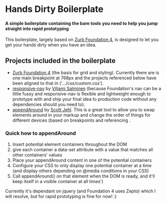 # Hands Dirty Boilerplate

#### A simple boilerplate containing the bare tools you need to help you jump straight into rapid prototyping
This boilerplate, largely based on [Zurb Foundation 4](http://foundation.zurb.com/), is designed to let you get your hands dirty when you have an idea. 

## Projects included in the boilerplate
* [Zurb Foundation 4](http://foundation.zurb.com/) (the basis for grid and styling). Currently there are is one main breakpoint at  768px and the projects referenced below have been aligned to that in ('…/css/custom.css'). 
* [responsive-nav](http://responsive-nav.com) by [Viljami Salminen](http://viljamis.com) (because Foundation's nav can be a little fussy and responsive-nav is flexible and lightweight enough to prototype with and ship your final idea to production code without any dependencies should you need to).
* [appendAround](http://https://github.com/filamentgroup/AppendAround) by [Scott Jehl](http://scottjehl.com/). This is a great tool to allow you to swap elements around in your markup and change the order of things for different devices (based on breakpoints and referencing . 

### Quick how to appendAround
1. Insert potential element containers throughout the DOM
2. give each container a data-set attribute with a value that matches all other containers' values
3. Place your appendAround content in one of the potential containers
4. Configure your CSS to only display one potential container at a time (and display others depending on @media conditions in your CSS)
4. Call appendAround() on that element when the DOM is ready, and it'll keep itself in a visible container at all times')

Currently it's dependant on jquery (and Foundation 4 uses Zepto) which I will resolve, but for rapid prototyping is fine for now! :) 
